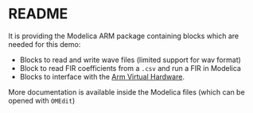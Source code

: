 # README

It is providing the Modelica ARM package containing blocks which are needed for this demo:

- Blocks to read and write wave files (limited support for wav format)
- Block to read FIR coefficients from a `.csv` and run a FIR in Modelica
- Blocks to interface with the [Arm Virtual Hardware](https://arm-software.github.io/AVH/main/overview/html/index.html).

More documentation is available inside the Modelica files (which can be opened with `OMEdit`)
